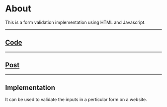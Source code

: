 # About

This is a form validation implementation using HTML and Javascript.

 ***

## <a href = "https://github.com/niyazbadar/days-of-code-streak/blob/main/Day%206/simple%20timer.html">Code</a>

---

## <a href = "https://www.linkedin.com/posts/activity-7020058824812244992-rYgl?utm_source=share&utm_medium=member_desktop">Post</a>

---

## Implementation

It can be used to validate the inputs in a perticular form on a website.
